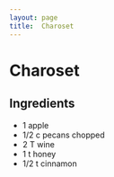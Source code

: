 ```yaml
---
layout: page
title:  Charoset
---
```


# Charoset

## Ingredients
- 1 apple
- 1/2 c pecans chopped
- 2 T wine
- 1 t honey
- 1/2 t cinnamon
